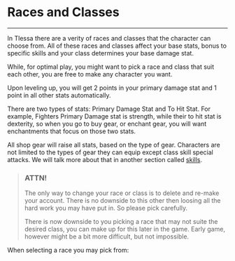 # Races and Classes

-------------------

In Tlessa there are a verity of races and classes that the character can choose from. All of these races and classes affect your base stats, bonus to specific skills and your class determines your base damage stat.

While, for optimal play, you might want to pick a race and class that suit each other, you are free to make any character you want.

Upon leveling up, you will get 2 points in your primary damage stat and 1 point in all other stats automatically.

There are two types of stats: Primary Damage Stat and To Hit Stat. For example, Fighters Primary Damage stat is strength, while their to hit stat is dexterity,
so when you go to buy gear, or enchant gear, you will want enchantments that focus on those two stats.

All shop gear will raise all stats, based on the type of gear. Characters are not limited to the types of gear they can equip except 
class skill special attacks. We will talk more about that in another section called [skills](/information/skills).

> ### ATTN!
> 
> The only way to change your race or class is to delete and re-make your account. There is no downside to this other
> then loosing all the hard work you may have put in. So please pick carefully.
> 
> There is now downside to you picking a race that may not suite the desired class, you can make up for this
> later in the game. Early game, however might be a bit more difficult, but not impossible.

When selecting a race you may pick from:
